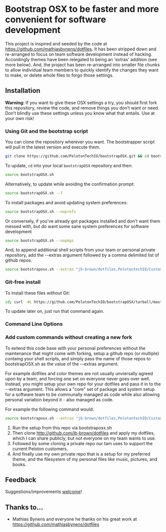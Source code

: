 
# Bootstrap OSX to be faster and more convenient for software development

This project is inspired and seeded by the code at https://github.com/mathiasbynens/dotfiles. It has been stripped
down and re-arranged to focus on team software development instead of hacking. Accordingly themes have been relegated
to being an 'extras' addition (see more below). And, the project has been re-arranged into  smaller file chunks
to allow individual team members to quickly identify the changes they want to make, or delete whole files to
forgo those settings.

## Installation

**Warning:** If you want to give these OSX settings a try, you should first fork this repository, review the code, and remove things you don’t want or need. Don’t blindly use these settings unless you know what that entails. Use at your own risk!

### Using Git and the bootstrap script

You can clone the repository wherever you want. The bootstrapper script will pull in the latest version and execute them.

```bash
git clone https://github.com/PelotonTechIO/bootstrapOSX.git && cd bootstrapOSX && source bootstrapOSX.sh
```

To update, `cd` into your local `bootstrapOSX` repository and then:

```bash
source bootstrapOSX.sh
```

Alternatively, to update while avoiding the confirmation prompt:

```bash
source bootstrapOSX.sh --f
```

To install packages and avoid updating system preferences:

```bash
source bootstrapOSX.sh --noprefs
```

Or conversely, if you've already got packages installed and don't want them
messed with, but do want some sane system preferences for software development

```bash
source bootstrapOSX.sh --nopkgs
```

And, to append additional shell scripts from your team or personal private
repository, add the --extras argument followed by a comma delimited list of github repos.

```bash
source bootstraposx.sh --extras "jb-brown/dotfiles,PelotontechIO/CustomerBootstrap,jb-brown/PersonalBootstrap"
```

### Git-free install

To install these files without Git:

```bash
cd; curl -#L https://github.com/PelotonTechIO/bootstrapOSX/tarball/master | tar -xzv --strip-components 1 --exclude={README.md,bootstrapOSX.sh,LICENSE-MIT.txt}
```

To update later on, just run that command again.


### Command Line Options


### Add custom commands without creating a new fork

To extend this code base with your personal preferences without the maintenance that might come with forking, setup a github repo (or multiple) containg your shell scripts, and simply pass the name of those repos to bootstrapOSX.sh as the value of the --extras argument. 

For example dotfiles and color themes are not usually unviersally agreed upon by a team, and forcing one set on everyone never goes over well. Instead, you might setup your own repo for your dotfiles and pass it in to the --extras argument. This allows a "core" set of package and system setup for a software team to be communally managed as code while also allowing personal variation beyond it - also managed as code.

For example the following command would:
 
```bash
source bootstraposx.sh --extras "jb-brown/dotfiles,PelotontechIO/CustomerBootstrap,jb-brown/PersonalBootstrap"
```


1. Run the setup from this repo via bootstraposx.sh
2. Then clone http://github.com/jb-brown/dotfiles and apply my dotfiles, which I can share publicly, but not everyone on my team wants to use.
3. Followed by some cloning a private repo our tam uses to support the current Peloton customers.
4. And finally use my own private repo that is a setup for my preferred theme, and the filesystem of my personal files like music, pictures, and books.


## Feedback

Suggestions/improvements
[welcome](https://github.com/PelotonTechIO/bootstrapOSX/issues)!


## Thanks to…
* Mathias Bynens and everyone he thanks on his great work at https://github.com/mathiasbynens/dotfiles
